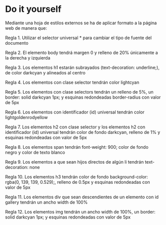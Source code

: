 # Do it yourself

Mediante una hoja de estilos externos se ha de aplicar formato a la página web de manera que:

Regla 1. Utilizar el selector universal * para cambiar el tipo de fuente del documento

Regla 2. El elemento body tendrá margen 0 y relleno de 20% únicamente a la derecha y izquierda

Regla 3. Los elementos h1 estarán subrayados (text-decoration: underline;), de color darkcyan y alineados al centro

Regla 4. Los elementos con clase selector tendrán color lightcyan

Regla 5. Los elementos con clase selectors tendrán un relleno de 5%, un border: solid darkcyan 1px; y esquinas redondeadas border-radius con valor de 5px

Regla 6. Los elementos con identificador (id) universal tendrán color lightgoldenrodyellow

Regla 7. Los elementos h2 con clase selector y los elementos h2 con identificador (id) universal tendrán color de fondo darkcyan, relleno de 1% y esquinas redondeadas con valor de 5px

Regla 8. Los elementos span tendrán font-weight: 900; color de fondo negro y color de texto blanco

Regla 9. Los elementos a que sean hijos directos de algún li tendrán text-decoration: none

Regla 10. Los elementos h3 tendrán color de fondo background-color: rgba(0, 139, 139, 0.529);, relleno de 0.5px y esquinas redondeadas con valor de 5px

Regla 11. Los elementos div que sean descendientes de un elemento con id gallery tendrán un ancho width de 100%

Regla 12. Los elementos img tendrán un ancho width de 100%, un border: solid darkcyan 1px; y esquinas redondeadas con valor de 5px
